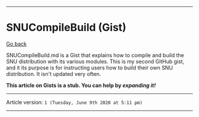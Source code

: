 ***

# SNUCompileBuild (Gist)

[Go back](https://github.com/seanpm2001/seanpm2001_gistrepository/wiki/)

SNUCompileBuild.md is a Gist that explains how to compile and build the SNU distribution with its various modules. This is my second GitHub gist, and it its purpose is for instructing users how to build their own SNU distribution. It isn't updated very often.

**This article on Gists is a stub. You can help by *expanding it!***

***

Article version: `1 (Tuesday, June 9th 2020 at 5:11 pm)`

***
